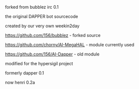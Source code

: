 forked from bubblez irc 0.1

the original DAPPER bot sourcecode

created by our very own weekin2day

https://github.com/156/bubblez - forked source

https://github.com/chorny/AI-MegaHAL - module currently used

https://github.com/156/AI-Dapper - old module


modified for the hypersigil project

formerly dapper 0.1

now henri 0.2a

